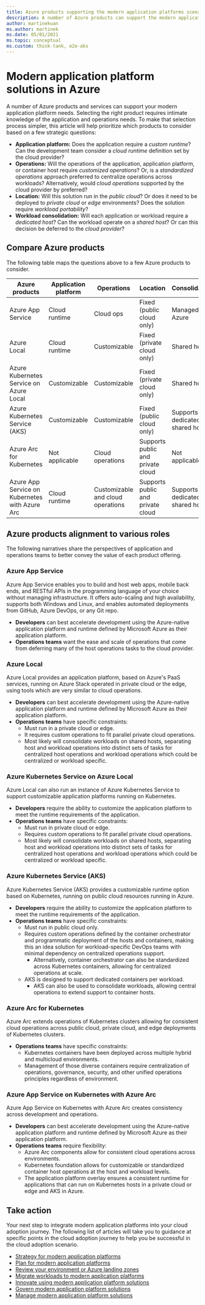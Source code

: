 ```yaml
---
title: Azure products supporting the modern application platforms scenario
description: A number of Azure products can support the modern application platform scenario depending on specific application and operations needs.
author: martinekuan
ms.author: martinek
ms.date: 05/01/2021
ms.topic: conceptual
ms.custom: think-tank, e2e-aks
---
```


# Modern application platform solutions in Azure

A number of Azure products and services can support your modern application platform needs. Selecting the right product requires intimate knowledge of the application and operations needs. To make that selection process simpler, this article will help prioritize which products to consider based on a few strategic questions:

- **Application platform:** Does the application require a *custom runtime*? Can the development team consider a *cloud runtime* definition set by the cloud provider?
- **Operations:** Will the operations of the application, application platform, or container host require *customized operations*? Or, is a *standardized operations* approach preferred to centralize operations across workloads? Alternatively, would *cloud operations* supported by the cloud provider by preferred?
- **Location:** Will this solution run in the *public cloud*? Or does it need to be deployed to *private cloud* or *edge* environments? Does the solution require *workload portability*?
- **Workload consolidation:** Will each application or workload require a *dedicated host*? Can the workload operate on a *shared host*? Or can this decision be deferred to the *cloud provider*?

## Compare Azure products

The following table maps the questions above to a few Azure products to consider.

| Azure products | Application platform | Operations | Location | Consolidation |
|--|--|--|--|--|
| Azure App Service | Cloud runtime | Cloud ops | Fixed (public cloud only) | Managed by Azure |
| Azure Local | Cloud runtime | Customizable | Fixed (private cloud only) | Shared host |
| Azure Kubernetes Service on Azure Local | Customizable | Customizable | Fixed (private cloud only) | Shared host |
| Azure Kubernetes Service (AKS) | Customizable | Customizable | Fixed (public cloud only) | Supports dedicated or shared hosts |
| Azure Arc for Kubernetes | Not applicable | Cloud operations | Supports public and private cloud | Not applicable |
| Azure App Service on Kubernetes with Azure Arc | Cloud runtime | Customizable and cloud operations | Supports public and private cloud | Supports dedicated or shared hosts |

## Azure products alignment to various roles

The following narratives share the perspectives of application and operations teams to better convey the value of each product offering.

### Azure App Service

Azure App Service enables you to build and host web apps, mobile back ends, and RESTful APIs in the programming language of your choice without managing infrastructure. It offers auto-scaling and high availability, supports both Windows and Linux, and enables automated deployments from GitHub, Azure DevOps, or any Git repo.

- **Developers** can best accelerate development using the Azure-native application platform and runtime defined by Microsoft Azure as their application platform.
- **Operations teams** want the ease and scale of operations that come from deferring many of the host operations tasks to the cloud provider.

### Azure Local

Azure Local provides an application platform, based on Azure's PaaS services, running on Azure Stack operated in private cloud or the edge, using tools which are very similar to cloud operations.

- **Developers** can best accelerate development using the Azure-native application platform and runtime defined by Microsoft Azure as their application platform.
- **Operations teams** have specific constraints:
  - Must run in a private cloud or edge.
  - It requires custom operations to fit parallel private cloud operations.
  - Most likely will consolidate workloads on shared hosts, separating host and workload operations into distinct sets of tasks for centralized host operations and workload operations which could be centralized or workload specific.

### Azure Kubernetes Service on Azure Local

Azure Local can also run an instance of Azure Kubernetes Service to support customizable application platforms running on Kubernetes.

- **Developers** require the ability to customize the application platform to meet the runtime requirements of the application.
- **Operations teams** have specific constraints:
  - Must run in private cloud or edge.
  - Requires custom operations to fit parallel private cloud operations.
  - Most likely will consolidate workloads on shared hosts, separating host and workload operations into distinct sets of tasks for centralized host operations and workload operations which could be centralized or workload specific.

### Azure Kubernetes Service (AKS)

Azure Kubernetes Service (AKS) provides a customizable runtime option based on Kubernetes, running on public cloud resources running in Azure.

- **Developers** require the ability to customize the application platform to meet the runtime requirements of the application.
- **Operations teams** have specific constraints:
  - Must run in public cloud only.
  - Requires custom operations defined by the container orchestrator and programmatic deployment of the hosts and containers, making this an idea solution for workload-specific DevOps teams with minimal dependency on centralized operations support.
    - Alternatively, container orchestrator can also be standardized across Kubernetes containers, allowing for centralized operations at scale.
  - AKS is designed to support dedicated containers per workload.
    - AKS can also be used to consolidate workloads, allowing central operations to extend support to container hosts.

### Azure Arc for Kubernetes

Azure Arc extends operations of Kubernetes clusters allowing for consistent cloud operations across public cloud, private cloud, and edge deployments of Kubernetes clusters.

- **Operations teams** have specific constraints:
  - Kubernetes containers have been deployed across multiple hybrid and multicloud environments.
  - Management of those diverse containers require centralization of operations, governance, security, and other unified operations principles regardless of environment.

### Azure App Service on Kubernetes with Azure Arc

Azure App Service on Kubernetes with Azure Arc creates consistency across development and operations.

- **Developers** can best accelerate development using the Azure-native application platform and runtime defined by Microsoft Azure as their application platform.
- **Operations teams** require flexibility:
  - Azure Arc components allow for consistent cloud operations across environments.
  - Kubernetes foundation allows for customizable or standardized container host operations at the host and workload levels.
  - The application platform overlay ensures a consistent runtime for applications that can run on Kubernetes hosts in a private cloud or edge and AKS in Azure.

## Take action

Your next step to integrate modern application platforms into your cloud adoption journey. The following list of articles will take you to guidance at specific points in the cloud adoption journey to help you be successful in the cloud adoption scenario.

- [Strategy for modern application platforms](./strategy.md)
- [Plan for modern application platforms](./plan.md)
- [Review your environment or Azure landing zones](./ready.md)
- [Migrate workloads to modern application platforms](./migrate.md)
- [Innovate using modern application platform solutions](./innovate.md)
- [Govern modern application platform solutions](./govern.md)
- [Manage modern application platform solutions](./manage.md)
